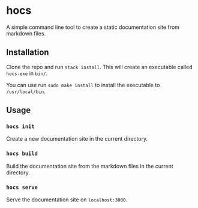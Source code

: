 # hocs

A simple command line tool to create a static documentation site from markdown files.

## Installation

Clone the repo and run `stack install`. This will create an executable called `hocs-exe` in `bin/`.

You can use run `sudo make install` to install the executable to `/usr/local/bin`.

## Usage

### `hocs init`

Create a new documentation site in the current directory.

### `hocs build`

Build the documentation site from the markdown files in the current directory.

### `hocs serve`

Serve the documentation site on `localhost:3000`.
